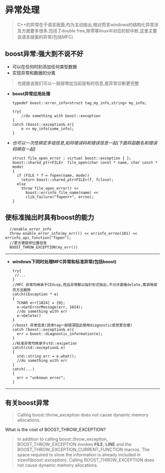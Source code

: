 # 异常处理

>C++的异常在于语言层面,均为主动抛出,相对而言windows的结构化异常涉及方面要多很多,包括了double free,除零等linux中对应的软中断,这里主要说语言层面的异常(包括MFC)


## boost异常:强大到不说不好
* 可以在任何时刻添加任何类型数据
* 实现异常和数据的分离

 > 也就是说我们可以一层层增加当前层有的信息,是异常诊断更完整

* **boost异常应用处理**

      typedef boost::error_info<struct tag_my_info,string> my_info;

      try{
          //do something with boost::exception
      }
      catch (boost::exception& e){
          e << my_info(some_info);
      }

* *也可以一次性绑定多组信息,如将错误码和错误信息一起(下面将函数名和错误码绑在一起)*

      struct file_open_error : virtual boost::exception { };
      boost::shared_ptr<FILE>  file_open(char const * name, char const * mode)
      {
        if (FILE * f = fopen(name, mode))
          return boost::shared_ptr<FILE>(f, fclose);
        else
          throw file_open_error() <<
            boost::errinfo_file_name(name) <<
            clib_failure("fopen++", errno);
      }

## 使标准抛出时具有boost的能力

      //enable_error_info
      throw enable_error_info(my_err()) << errinfo_errno(101) << errinfo_api_function("fopen");
      //更方便提供位置信息
      BOOST_THROW_EXCEPTION(my_err())



---
* **windows下同时处理MFC异常和标准异常(包括boost)**

      try{
       //...
      }
      //MFC 异常均继承于CEXcep,而且异常都以指针形式抛出,不允许直接delete,需调用成员方法删除
      catch(CException * e)
      {
        TCHAR err[1024] = {0};
        e->GetErrorMessage(err, 1024);
        //do something with err
        e->Delete()
      }
      //boost 异常信息(具体tag一般很深因此使用diagnostic感觉更合理)
      catch (boost::exception& e){
        err = boost::diagnostic_information(e);
      }
      //标准异常均继承于std::excpetion
      catch(std::exception& e)
      {
        std::string err = e.what();
        //do something with err
      }
      catch(...)
      {
        err = "unknown error";
      }


---
## 有关boost异常

>Calling boost::throw_exception does not cause dynamic memory allocations.

What is the cost of BOOST_THROW_EXCEPTION?
>In addition to calling boost::throw_exception, BOOST_THROW_EXCEPTION invokes __FILE__, __LINE__ and the BOOST_THROW_EXCEPTION_CURRENT_FUNCTION macros. The space required to store the information is already included in sizeof(boost::exception).
Calling BOOST_THROW_EXCEPTION does not cause dynamic memory allocations.
